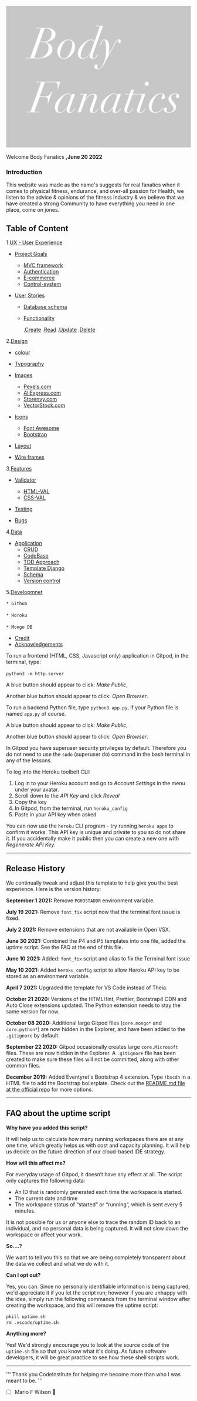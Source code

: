 ![CI logo](/media/My%20logo/IMG_8940.jpg)

Welcome Body Fanatics
**,June 20 2022**

### Introduction

This website was made as the name's suggests for real fanatics when it comes to physical fitness, endurance, and over-all passion for Health, we listen to the advice & opinions of the fitness industry & we believe that we have created a strong Community to have everything you need in one place, come on jones.

## Table of Content

1.[UX - User Experience](#ux) 

  * [Project Goals](#project-goals)
    * [MVC framework](#MVC-framework)
    * [Authentication](#authentication)
    * [E-commerce](#e-commerce)
    * [Control-system](#control-system)


  * [User Stories](#user-stories)
    * [Database schema](#database-schema)
    * [Functionality](#functionality)
        
        .[Create](#create)
        .[Read](#read)
        .[Update](#update)
        .[Delete](#delete)


2.[Design](#design)

  * [colour](#colour)
    
  * [Typography](#typography)

  * [Images](#images)
    * [Pexels.com](#Pexels)
    * [AliExpress.com](#aliExpress)
    * [Storenvy.com](#storenvy.com)
    * [VectorStock.com](#font-awesome)

  * [Icons](#icons)
    * [Font Awesome ](#font-awesome)
    * [Bootstrap](#bootstrap)

  * [Layout](#layout)

  * [Wire frames](#wire-frames)

3.[Features](#features)

  * [Validator](#validator)
     * [HTML-VAL](#val)
     * [CSS-VAL](#val)

  * [Testing](#Testing)
  
  * [Bugs](#Bugs)

4.[Data](#data)

  * [Application](#application)
    * [CRUD](#crud)
    * [CodeBase](#codebase)
    * [TDD Approach](#tdd)
    * [Template Django](#template)
    * [Schema](#schema)
    * [Version control](#version)

5.[Developmnet](#Developmnet)

    * Github

    * Horoku

    * Mongo DB

   * [Credit](#Credit)
   * [Acknowledgements](#Acknowledgement)


To run a frontend (HTML, CSS, Javascript only) application in Gitpod, in the terminal, type:

`python3 -m http.server`

A blue button should appear to click: _Make Public_,

Another blue button should appear to click: _Open Browser_.

To run a backend Python file, type `python3 app.py`, if your Python file is named `app.py` of course.

A blue button should appear to click: _Make Public_,

Another blue button should appear to click: _Open Browser_.

In Gitpod you have superuser security privileges by default. Therefore you do not need to use the `sudo` (superuser do) command in the bash terminal in any of the lessons.

To log into the Heroku toolbelt CLI:

1. Log in to your Heroku account and go to *Account Settings* in the menu under your avatar.
2. Scroll down to the *API Key* and click *Reveal*
3. Copy the key
4. In Gitpod, from the terminal, run `heroku_config`
5. Paste in your API key when asked

You can now use the `heroku` CLI program - try running `heroku apps` to confirm it works. This API key is unique and private to you so do not share it. If you accidentally make it public then you can create a new one with _Regenerate API Key_.

------

## Release History

We continually tweak and adjust this template to help give you the best experience. Here is the version history:

**September 1 2021:** Remove `PGHOSTADDR` environment variable.

**July 19 2021:** Remove `font_fix` script now that the terminal font issue is fixed.

**July 2 2021:** Remove extensions that are not available in Open VSX.

**June 30 2021:** Combined the P4 and P5 templates into one file, added the uptime script. See the FAQ at the end of this file.

**June 10 2021:** Added: `font_fix` script and alias to fix the Terminal font issue

**May 10 2021:** Added `heroku_config` script to allow Heroku API key to be stored as an environment variable.

**April 7 2021:** Upgraded the template for VS Code instead of Theia.

**October 21 2020:** Versions of the HTMLHint, Prettier, Bootstrap4 CDN and Auto Close extensions updated. The Python extension needs to stay the same version for now.

**October 08 2020:** Additional large Gitpod files (`core.mongo*` and `core.python*`) are now hidden in the Explorer, and have been added to the `.gitignore` by default.

**September 22 2020:** Gitpod occasionally creates large `core.Microsoft` files. These are now hidden in the Explorer. A `.gitignore` file has been created to make sure these files will not be committed, along with other common files.




**December 2019:** Added Eventyret's Bootstrap 4 extension. Type `!bscdn` in a HTML file to add the Bootstrap boilerplate. Check out the <a href="https://github.com/Eventyret/vscode-bcdn" target="_blank">README.md file at the official repo</a> for more options.

------

## FAQ about the uptime script

**Why have you added this script?**

It will help us to calculate how many running workspaces there are at any one time, which greatly helps us with cost and capacity planning. It will help us decide on the future direction of our cloud-based IDE strategy.

**How will this affect me?**

For everyday usage of Gitpod, it doesn’t have any effect at all. The script only captures the following data:

- An ID that is randomly generated each time the workspace is started.
- The current date and time
- The workspace status of “started” or “running”, which is sent every 5 minutes.

It is not possible for us or anyone else to trace the random ID back to an individual, and no personal data is being captured. It will not slow down the workspace or affect your work.

**So….?**

We want to tell you this so that we are being completely transparent about the data we collect and what we do with it.

**Can I opt out?**

Yes, you can. Since no personally identifiable information is being captured, we'd appreciate it if you let the script run; however if you are unhappy with the idea, simply run the following commands from the terminal window after creating the workspace, and this will remove the uptime script:

```
pkill uptime.sh
rm .vscode/uptime.sh
```

**Anything more?**

Yes! We'd strongly encourage you to look at the source code of the `uptime.sh` file so that you know what it's doing. As future software developers, it will be great practice to see how these shell scripts work.

---

'''
Thank you CodeInstitute for helping me become more than who I was meant to be.
'''

- [ ] Mario F Wilson :tada:
